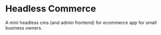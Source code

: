 # Headless Commerce

A mini headless cms (and admin frontend) for ecommerce app for small business owners.
